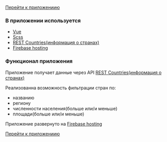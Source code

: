<a href="https://vue-countries-info.web.app/">Перейти к приложениию</a>

<h3>В приложении используется</h3>
<ul>
  <li><a href="https://ru.reactjs.org/">Vue</a></li>
  <li><a href="https://www.npmjs.com/package/node-sass">Scss</a></li>
  <li><a href="https://restcountries.eu/">REST Countries(информация о странах)</a></li>
  <li><a href="https://firebase.google.com/products/hosting">Firebase hosting</a></li>
</ul>

<h3>Функционал приложения</h3>
<p>Приложение получает данные через API <a href="https://restcountries.eu/">REST Countries(информация о странах)</a></p>
<p>Реализованна возможность фильтрации стран по:</p>
<ul>
  <li>названию</li>
  <li>региону</li>
  <li>численности населения(больше или/и меньше)</li>
  <li>площади(больше или/и меньше)</li>
</ul>
<p>Приложение развернуто на <a href="https://firebase.google.com/products/hosting">Firebase hosting</a></p>

<a href="https://vue-countries-info.web.app/">Перейти к приложениию</a>